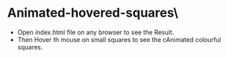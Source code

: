 # Animated-hovered-squares\
- Open index.html file on any browser to see the Result.
- Then Hover th mouse on small squares to see the cAnimated colourful squares. 
